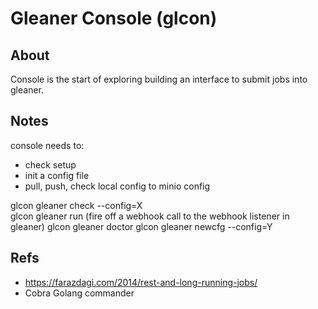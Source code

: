 # Gleaner Console  (glcon)

## About

Console is the start of exploring building an interface to submit jobs into gleaner.

## Notes

console needs to:

* check setup
* init a config file
* pull, push, check local config to minio config

glcon gleaner check --config=X  
glcon gleaner run   (fire off a webhook call to the webhook listener in gleaner)
glcon gleaner doctor
glcon gleaner newcfg --config=Y


## Refs

* https://farazdagi.com/2014/rest-and-long-running-jobs/ 
* Cobra Golang commander
